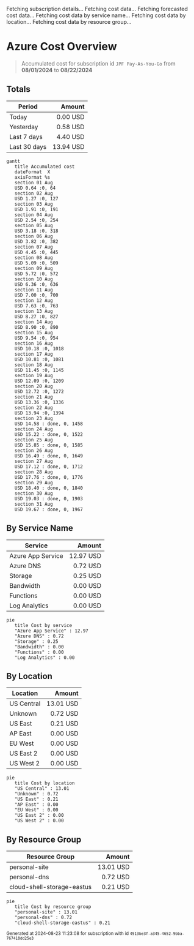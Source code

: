 Fetching subscription details...
Fetching cost data...
Fetching forecasted cost data...
Fetching cost data by service name...
Fetching cost data by location...
Fetching cost data by resource group...
# Azure Cost Overview

> Accumulated cost for subscription id `JPF Pay-As-You-Go` from **08/01/2024** to **08/22/2024**

## Totals

|Period|Amount|
|---|---:|
|Today|0.00 USD|
|Yesterday|0.58 USD|
|Last 7 days|4.40 USD|
|Last 30 days|13.94 USD|

```mermaid
gantt
   title Accumulated cost
   dateFormat  X
   axisFormat %s
   section 01 Aug
   USD 0.64 :0, 64
   section 02 Aug
   USD 1.27 :0, 127
   section 03 Aug
   USD 1.91 :0, 191
   section 04 Aug
   USD 2.54 :0, 254
   section 05 Aug
   USD 3.18 :0, 318
   section 06 Aug
   USD 3.82 :0, 382
   section 07 Aug
   USD 4.45 :0, 445
   section 08 Aug
   USD 5.09 :0, 509
   section 09 Aug
   USD 5.72 :0, 572
   section 10 Aug
   USD 6.36 :0, 636
   section 11 Aug
   USD 7.00 :0, 700
   section 12 Aug
   USD 7.63 :0, 763
   section 13 Aug
   USD 8.27 :0, 827
   section 14 Aug
   USD 8.90 :0, 890
   section 15 Aug
   USD 9.54 :0, 954
   section 16 Aug
   USD 10.18 :0, 1018
   section 17 Aug
   USD 10.81 :0, 1081
   section 18 Aug
   USD 11.45 :0, 1145
   section 19 Aug
   USD 12.09 :0, 1209
   section 20 Aug
   USD 12.72 :0, 1272
   section 21 Aug
   USD 13.36 :0, 1336
   section 22 Aug
   USD 13.94 :0, 1394
   section 23 Aug
   USD 14.58 : done, 0, 1458
   section 24 Aug
   USD 15.22 : done, 0, 1522
   section 25 Aug
   USD 15.85 : done, 0, 1585
   section 26 Aug
   USD 16.49 : done, 0, 1649
   section 27 Aug
   USD 17.12 : done, 0, 1712
   section 28 Aug
   USD 17.76 : done, 0, 1776
   section 29 Aug
   USD 18.40 : done, 0, 1840
   section 30 Aug
   USD 19.03 : done, 0, 1903
   section 31 Aug
   USD 19.67 : done, 0, 1967
```

## By Service Name

|Service|Amount|
|---|---:|
|Azure App Service|12.97 USD|
|Azure DNS|0.72 USD|
|Storage|0.25 USD|
|Bandwidth|0.00 USD|
|Functions|0.00 USD|
|Log Analytics|0.00 USD|

```mermaid
pie
   title Cost by service
   "Azure App Service" : 12.97
   "Azure DNS" : 0.72
   "Storage" : 0.25
   "Bandwidth" : 0.00
   "Functions" : 0.00
   "Log Analytics" : 0.00
```

## By Location

|Location|Amount|
|---|---:|
|US Central|13.01 USD|
|Unknown|0.72 USD|
|US East|0.21 USD|
|AP East|0.00 USD|
|EU West|0.00 USD|
|US East 2|0.00 USD|
|US West 2|0.00 USD|

```mermaid
pie
   title Cost by location
   "US Central" : 13.01
   "Unknown" : 0.72
   "US East" : 0.21
   "AP East" : 0.00
   "EU West" : 0.00
   "US East 2" : 0.00
   "US West 2" : 0.00
```

## By Resource Group

|Resource Group|Amount|
|---|---:|
|personal-site|13.01 USD|
|personal-dns|0.72 USD|
|cloud-shell-storage-eastus|0.21 USD|

```mermaid
pie
   title Cost by resource group
   "personal-site" : 13.01
   "personal-dns" : 0.72
   "cloud-shell-storage-eastus" : 0.21
```

<sup>Generated at 2024-08-23 11:23:08 for subscription with id `4913be3f-a345-4652-9bba-767418dd25e3`</sup>
